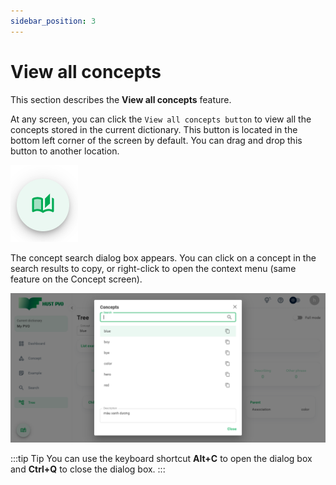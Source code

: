 ```yaml
---
sidebar_position: 3
---
```


# View all concepts

This section describes the **View all concepts** feature.

At any screen, you can click the ```View all concepts button``` to view all the concepts stored in the current dictionary. This button is located in the bottom left corner of the screen by default. You can drag and drop this button to another location.

![Button](./img/button.PNG)

The concept search dialog box appears. You can click on a concept in the search results to copy, or right-click to open the context menu (same feature on the Concept screen).

![Dialog](./img/dialog.PNG)

:::tip Tip
You can use the keyboard shortcut **Alt+C** to open the dialog box and **Ctrl+Q** to close the dialog box.
:::






